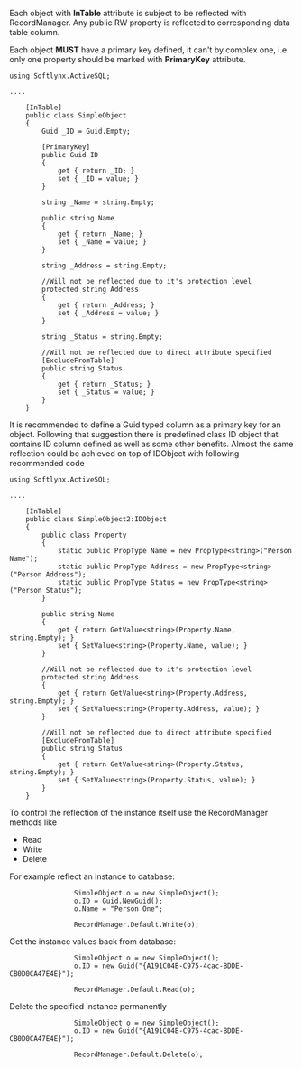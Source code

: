Each object with **InTable** attribute is subject to be reflected with RecordManager.
Any public RW property is reflected to corresponding data table column.

Each object **MUST** have a primary key defined, it can't by complex one, i.e. only one property should be marked with **PrimaryKey** attribute.

```
using Softlynx.ActiveSQL;

....

    [InTable]
    public class SimpleObject
    {
        Guid _ID = Guid.Empty;
        
        [PrimaryKey]
        public Guid ID
        {
            get { return _ID; }
            set { _ID = value; }
        }

        string _Name = string.Empty;

        public string Name
        {
            get { return _Name; }
            set { _Name = value; }
        }

        string _Address = string.Empty;

        //Will not be reflected due to it's protection level
        protected string Address
        {
            get { return _Address; }
            set { _Address = value; }
        }

        string _Status = string.Empty;

        //Will not be reflected due to direct attribute specified
        [ExcludeFromTable]
        public string Status
        {
            get { return _Status; }
            set { _Status = value; }
        }
    }
```

It is recommended to define a Guid typed column as a primary key for an object. Following that suggestion there is predefined class ID object that contains ID column defined as well as some other benefits. Almost the same reflection could be achieved on top of IDObject with following recommended code

```
using Softlynx.ActiveSQL;

....

    [InTable]
    public class SimpleObject2:IDObject
    {
        public class Property
        {
            static public PropType Name = new PropType<string>("Person Name");
            static public PropType Address = new PropType<string>("Person Address");
            static public PropType Status = new PropType<string>("Person Status");
        }
    
        public string Name
        {
            get { return GetValue<string>(Property.Name, string.Empty); }
            set { SetValue<string>(Property.Name, value); }
        }

        //Will not be reflected due to it's protection level
        protected string Address
        {
            get { return GetValue<string>(Property.Address, string.Empty); }
            set { SetValue<string>(Property.Address, value); }
        }

        //Will not be reflected due to direct attribute specified
        [ExcludeFromTable]
        public string Status
        {
            get { return GetValue<string>(Property.Status, string.Empty); }
            set { SetValue<string>(Property.Status, value); }
        }
    }
```

To control the reflection of the instance itself use the RecordManager methods like
  * Read
  * Write
  * Delete

For example reflect an instance to database:
```
                SimpleObject o = new SimpleObject();
                o.ID = Guid.NewGuid();
                o.Name = "Person One";

                RecordManager.Default.Write(o);
```

Get the instance values back from database:
```
                SimpleObject o = new SimpleObject();
                o.ID = new Guid("{A191C04B-C975-4cac-BDDE-CB0D0CA47E4E}");
                
                RecordManager.Default.Read(o);
```

Delete the specified instance permanently
```
                SimpleObject o = new SimpleObject();
                o.ID = new Guid("{A191C04B-C975-4cac-BDDE-CB0D0CA47E4E}");
                
                RecordManager.Default.Delete(o);
```